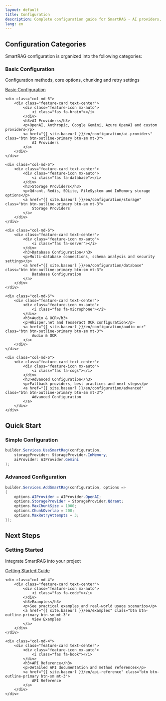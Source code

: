 ```yaml
---
layout: default
title: Configuration
description: Complete configuration guide for SmartRAG - AI providers, storage, databases, and advanced options
lang: en
---
```


## Configuration Categories

SmartRAG configuration is organized into the following categories:

<div class="row g-4 mt-4">
    <div class="col-md-6">
        <div class="feature-card text-center">
            <div class="feature-icon mx-auto">
                <i class="fas fa-cog"></i>
            </div>
            <h3>Basic Configuration</h3>
            <p>Configuration methods, core options, chunking and retry settings</p>
            <a href="{{ site.baseurl }}/en/configuration/basic" class="btn btn-outline-primary btn-sm mt-3">
                Basic Configuration
            </a>
        </div>
    </div>
    
    <div class="col-md-6">
        <div class="feature-card text-center">
            <div class="feature-icon mx-auto">
                <i class="fas fa-brain"></i>
            </div>
            <h3>AI Providers</h3>
            <p>OpenAI, Anthropic, Google Gemini, Azure OpenAI and custom providers</p>
            <a href="{{ site.baseurl }}/en/configuration/ai-providers" class="btn btn-outline-primary btn-sm mt-3">
                AI Providers
            </a>
        </div>
    </div>
    
    <div class="col-md-6">
        <div class="feature-card text-center">
            <div class="feature-icon mx-auto">
                <i class="fas fa-database"></i>
            </div>
            <h3>Storage Providers</h3>
            <p>Qdrant, Redis, SQLite, FileSystem and InMemory storage options</p>
            <a href="{{ site.baseurl }}/en/configuration/storage" class="btn btn-outline-primary btn-sm mt-3">
                Storage Providers
            </a>
        </div>
    </div>
    
    <div class="col-md-6">
        <div class="feature-card text-center">
            <div class="feature-icon mx-auto">
                <i class="fas fa-server"></i>
            </div>
            <h3>Database Configuration</h3>
            <p>Multi-database connections, schema analysis and security settings</p>
            <a href="{{ site.baseurl }}/en/configuration/database" class="btn btn-outline-primary btn-sm mt-3">
                Database Configuration
            </a>
        </div>
    </div>
    
    <div class="col-md-6">
        <div class="feature-card text-center">
            <div class="feature-icon mx-auto">
                <i class="fas fa-microphone"></i>
            </div>
            <h3>Audio & OCR</h3>
            <p>Whisper.net and Tesseract OCR configuration</p>
            <a href="{{ site.baseurl }}/en/configuration/audio-ocr" class="btn btn-outline-primary btn-sm mt-3">
                Audio & OCR
            </a>
        </div>
    </div>
    
    <div class="col-md-6">
        <div class="feature-card text-center">
            <div class="feature-icon mx-auto">
                <i class="fas fa-cogs"></i>
            </div>
            <h3>Advanced Configuration</h3>
            <p>Fallback providers, best practices and next steps</p>
            <a href="{{ site.baseurl }}/en/configuration/advanced" class="btn btn-outline-primary btn-sm mt-3">
                Advanced Configuration
            </a>
        </div>
    </div>
</div>

## Quick Start

### Simple Configuration

```csharp
builder.Services.UseSmartRag(configuration,
    storageProvider: StorageProvider.InMemory,
    aiProvider: AIProvider.Gemini
);
```

### Advanced Configuration

```csharp
builder.Services.AddSmartRag(configuration, options =>
{
    options.AIProvider = AIProvider.OpenAI;
    options.StorageProvider = StorageProvider.Qdrant;
    options.MaxChunkSize = 1000;
    options.ChunkOverlap = 200;
    options.MaxRetryAttempts = 3;
});
```

## Next Steps

<div class="row g-4 mt-4">
    <div class="col-md-4">
        <div class="feature-card text-center">
            <div class="feature-icon mx-auto">
                <i class="fas fa-rocket"></i>
            </div>
            <h3>Getting Started</h3>
            <p>Integrate SmartRAG into your project</p>
            <a href="{{ site.baseurl }}/en/getting-started" class="btn btn-outline-primary btn-sm mt-3">
                Getting Started Guide
            </a>
        </div>
    </div>
    
    <div class="col-md-4">
        <div class="feature-card text-center">
            <div class="feature-icon mx-auto">
                <i class="fas fa-code"></i>
            </div>
            <h3>Examples</h3>
            <p>See practical examples and real-world usage scenarios</p>
            <a href="{{ site.baseurl }}/en/examples" class="btn btn-outline-primary btn-sm mt-3">
                View Examples
            </a>
        </div>
    </div>
    
    <div class="col-md-4">
        <div class="feature-card text-center">
            <div class="feature-icon mx-auto">
                <i class="fas fa-book"></i>
            </div>
            <h3>API Reference</h3>
            <p>Detailed API documentation and method references</p>
            <a href="{{ site.baseurl }}/en/api-reference" class="btn btn-outline-primary btn-sm mt-3">
                API Reference
            </a>
        </div>
    </div>
</div>